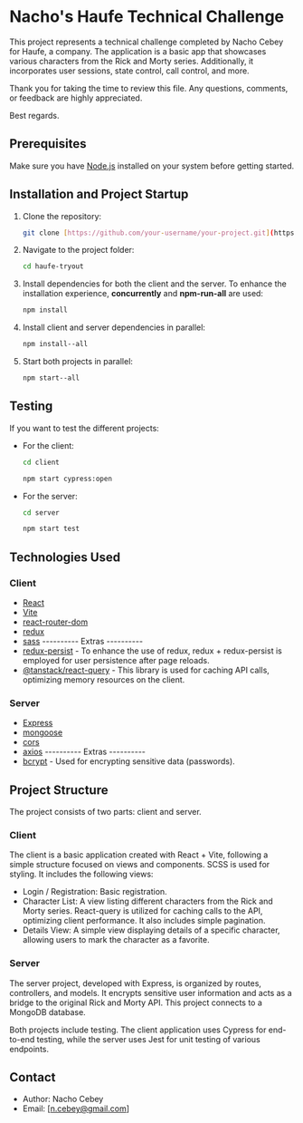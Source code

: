 # Nacho's Haufe Technical Challenge

This project represents a technical challenge completed by Nacho Cebey for Haufe, a company. The application is a basic app that showcases various characters from the Rick and Morty series. Additionally, it incorporates user sessions, state control, call control, and more.

Thank you for taking the time to review this file. Any questions, comments, or feedback are highly appreciated.

Best regards.

## Prerequisites

Make sure you have [Node.js](https://nodejs.org/) installed on your system before getting started.

## Installation and Project Startup

1. Clone the repository:

    ```bash
    git clone [https://github.com/your-username/your-project.git](https://github.com/nachocebey/haufe-tryout)
    ```

2. Navigate to the project folder:

    ```bash
    cd haufe-tryout
    ```

3. Install dependencies for both the client and the server. To enhance the installation experience, **concurrently** and **npm-run-all** are used:

    ```bash
    npm install
    ```

4. Install client and server dependencies in parallel:

    ```bash
    npm install--all
    ```

5. Start both projects in parallel:

    ```bash
    npm start--all
    ```

## Testing

If you want to test the different projects:

- For the client:

    ```bash
    cd client
    ```

    ```bash
    npm start cypress:open
    ```

- For the server:

    ```bash
    cd server
    ```

    ```bash
    npm start test
    ```

## Technologies Used

### Client

- [React](https://reactjs.org/)
- [Vite](https://vitejs.dev/)
- [react-router-dom](https://reactrouter.com/en/main)
- [redux](https://redux.js.org/)
- [sass](https://sass-lang.com/)
---------- Extras ----------
- [redux-persist](https://www.npmjs.com/package/redux-persist) - To enhance the use of redux, redux + redux-persist is employed for user persistence after page reloads.
- [@tanstack/react-query](https://tanstack.com/query/latest) - This library is used for caching API calls, optimizing memory resources on the client.

### Server

- [Express](https://expressjs.com/)
- [mongoose](https://mongoosejs.com/)
- [cors](https://expressjs.com/en/resources/middleware/cors.html)
- [axios](https://www.npmjs.com/package/axios/v/1.6.7)
---------- Extras ----------
- [bcrypt](https://www.npmjs.com/package/bcrypt) - Used for encrypting sensitive data (passwords).

## Project Structure

The project consists of two parts: client and server.

### Client

The client is a basic application created with React + Vite, following a simple structure focused on views and components. SCSS is used for styling. It includes the following views:

- Login / Registration: Basic registration.
- Character List: A view listing different characters from the Rick and Morty series. React-query is utilized for caching calls to the API, optimizing client performance. It also includes simple pagination.
- Details View: A simple view displaying details of a specific character, allowing users to mark the character as a favorite.

### Server

The server project, developed with Express, is organized by routes, controllers, and models. It encrypts sensitive user information and acts as a bridge to the original Rick and Morty API. This project connects to a MongoDB database.

Both projects include testing. The client application uses Cypress for end-to-end testing, while the server uses Jest for unit testing of various endpoints.


## Contact

- Author: Nacho Cebey
- Email: [n.cebey@gmail.com]